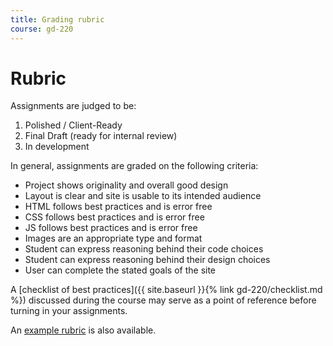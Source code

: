 ```yaml
---
title: Grading rubric
course: gd-220
---
```


Rubric
======

Assignments are judged to be:

1. Polished / Client-Ready
1. Final Draft (ready for internal review)
1. In development

In general, assignments are graded on the following criteria:

- Project shows originality and overall good design
- Layout is clear and site is usable to its intended audience
- HTML follows best practices and is error free
- CSS follows best practices and is error free
- JS follows best practices and is error free
- Images are an appropriate type and format
- Student can express reasoning behind their code choices
- Student can express reasoning behind their design choices
- User can complete the stated goals of the site

A [checklist of best practices]({{ site.baseurl }}{% link gd-220/checklist.md %}) discussed during the course may serve as a point of reference before turning in your assignments.

An [example rubric](https://docs.google.com/spreadsheets/d/1GtCEtje9Erxfs3quKEUiOVBVL0BPXFDLumgOeGAPt8Y/edit?usp=sharing) is also available.

